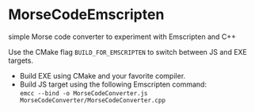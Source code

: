 # MorseCodeEmscripten
simple Morse code converter to experiment with Emscripten and C++

Use the CMake flag <code>BUILD_FOR_EMSCRIPTEN</code> to switch between JS and EXE targets.
<ul>
  <li>
    Build EXE using CMake and your favorite compiler.
  </li>
  <li>
    Build JS target using the following Emscripten command:<br>
    <code>emcc --bind -o MorseCodeConverter.js MorseCodeConverter/MorseCodeConverter.cpp</code>
  </li>
</ul>  

